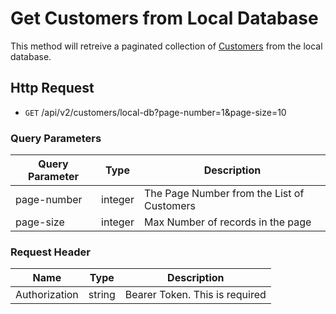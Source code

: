 # Get Customers from Local Database

This method will retreive a paginated collection of [Customers][] from the local database.

## Http Request

-   <code>GET</code> /api/v2/customers/local-db?page-number=1&page-size=10

### Query Parameters

| Query Parameter | Type    | Description                                |
| --------------- | ------- | ------------------------------------------ |
| page-number     | integer | The Page Number from the List of Customers |
| page-size       | integer | Max Number of records in the page          |

### Request Header

| Name          | Type   | Description                    |
| ------------- | ------ | ------------------------------ |
| Authorization | string | Bearer Token. This is required |

[Customers]: customer-entity.md
